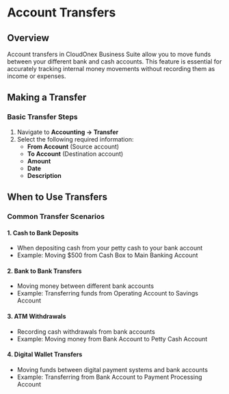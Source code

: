 # Account Transfers

## Overview

Account transfers in CloudOnex Business Suite allow you to move funds between your different bank and cash accounts. This feature is essential for accurately tracking internal money movements without recording them as income or expenses.

## Making a Transfer

### Basic Transfer Steps

1.  Navigate to **Accounting → Transfer**
2.  Select the following required information:
    - **From Account** (Source account)
    - **To Account** (Destination account)
    - **Amount**
    - **Date**
    - **Description**

## When to Use Transfers

### Common Transfer Scenarios

#### 1\. Cash to Bank Deposits

- When depositing cash from your petty cash to your bank account
- Example: Moving $500 from Cash Box to Main Banking Account

#### 2\. Bank to Bank Transfers

- Moving money between different bank accounts
- Example: Transferring funds from Operating Account to Savings Account

#### 3\. ATM Withdrawals

- Recording cash withdrawals from bank accounts
- Example: Moving money from Bank Account to Petty Cash Account

#### 4\. Digital Wallet Transfers

- Moving funds between digital payment systems and bank accounts
- Example: Transferring from Bank Account to Payment Processing Account
